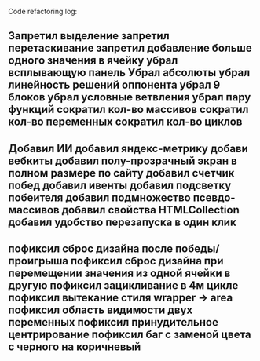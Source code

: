 <!-- # T-T-T

![Иллюстрация к проекту](https://github.com/jon/coolproject/raw/master/image/image.png)

![Image alt](https://github.com/{username}/{repository}/raw/{branch}/{path}/image.png)

{Askeladd06} — ваш ник на ГитХабе;
{repository} — репозиторий где хранятся картинки;
{branch} — ветка репозитория;
{path} — путь к месту нахождения картинки. -->


Code refactoring log:

Запретил выделение
запретил перетаскивание
запретил добавление больше одного значения в ячейку
убрал всплывающую панель
Убрал абсолюты
убрал линейность решений оппонента
убрал 9 блоков
убрал условные ветвления
убрал пару функций
сократил кол-во массивов
сократил кол-во переменных
сократил кол-во циклов
----------------------------------------------
Добавил ИИ
добавил яндекс-метрику
добави вебкиты
добавил полу-прозрачный экран в полном размере по сайту
добавил счетчик побед 
добавил ивенты
добавил подсветку побеителя
добавил подмножество псевдо-массивов
добавил свойства HTMLCollection
добавил удобство перезапуска в один клик 
----------------------------------------------
пофиксил сброс дизайна после победы/проигрыша
пофиксил сброс дизайна при перемещении значения из одной ячейки в другую
пофиксил зацикливание в 4м цикле
пофиксил вытекание стиля wrapper -> area
пофиксил область видимости двух переменных
пофиксил принудительное центрирование
пофиксил баг с заменой цвета с черного на коричневый
----------------------------------------------